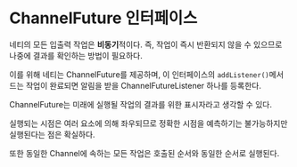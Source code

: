 # ChannelFuture 인터페이스

네티의 모든 입출력 작업은 **비동기**적이다. 즉, 작업이 즉시 반환되지 않을 수 있으므로 나중에 결과를 확인하는 방법이 필요하다.

이를 위해 네티는 ChannelFuture를 제공하며, 이 인터페이스의 `addListener()`메서드는 작업이 완료되면 알림을 받을 ChannelFutureListener 하나를 등록한다.

ChannelFuture는 미래에 실행될 작업의 결과를 위한 표시자라고 생각할 수 있다.

실행되는 시점은 여러 요소에 의해 좌우되므로 정확한 시점을 예측하기는 불가능하지만 실행된다는 점은 확실하다.

또한 동일한 Channel에 속하는 모든 작업은 호출된 순서와 동일한 순서로 실행된다.